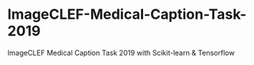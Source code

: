 # ImageCLEF-Medical-Caption-Task-2019
ImageCLEF Medical Caption Task 2019 with Scikit-learn &amp; Tensorflow
